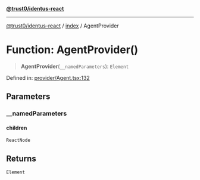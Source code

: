 [**@trust0/identus-react**](../../README.md)

***

[@trust0/identus-react](../../README.md) / [index](../README.md) / AgentProvider

# Function: AgentProvider()

> **AgentProvider**(`__namedParameters`): `Element`

Defined in: [provider/Agent.tsx:132](https://github.com/trust0-project/identus/blob/7c3040eb306e8d11ac7215cdeff98684d68823c4/packages/identus-react/src/provider/Agent.tsx#L132)

## Parameters

### \_\_namedParameters

#### children

`ReactNode`

## Returns

`Element`
